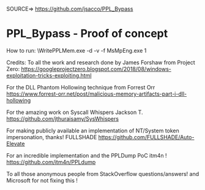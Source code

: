 

SOURCE=> https://github.com/jsacco/PPL_Bypass

# PPL_Bypass - Proof of concept
 How to run: \WritePPLMem.exe -d -v -f MsMpEng.exe 1

Credits:
To all the work and research done by James Forshaw from Project Zero: https://googleprojectzero.blogspot.com/2018/08/windows-exploitation-tricks-exploiting.html


For the DLL Phantom Hollowing technique from Forrest Orr
https://www.forrest-orr.net/post/malicious-memory-artifacts-part-i-dll-hollowing

For the amazing work on Syscall Whispers Jackson T.  https://github.com/jthuraisamy/SysWhispers

For making publicly available an implementation of NT/System token impersonation, thanks! FULLSHADE 
https://github.com/FULLSHADE/Auto-Elevate

For an incredible implementation and the PPLDump PoC itm4n !
https://github.com/itm4n/PPLdump


To all those anonymous people from StackOverflow questions/answers!
and Microsoft for not fixing this !
